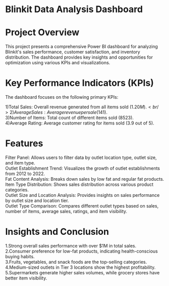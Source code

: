 # Blinkit Data Analysis Dashboard
# Project Overview
This project presents a comprehensive Power BI dashboard for analyzing Blinkit's sales performance, customer satisfaction, and inventory distribution. The dashboard provides key insights and opportunities for optimization using various KPIs and visualizations.
# Key Performance Indicators (KPIs)
The dashboard focuses on the following primary KPIs:

1)Total Sales: Overall revenue generated from all items sold ($1.20M).<br />
2)Average Sales: Average revenue per sale ($141).<br />
3)Number of Items: Total count of different items sold (8523).<br />
4)Average Rating: Average customer rating for items sold (3.9 out of 5).<br />

# Features

Filter Panel: Allows users to filter data by outlet location type, outlet size, and item type.<br />
Outlet Establishment Trend: Visualizes the growth of outlet establishments from 2012 to 2022.<br />
Fat Content Analysis: Breaks down sales by low fat and regular fat products.<br />
Item Type Distribution: Shows sales distribution across various product categories.<br />
Outlet Size and Location Analysis: Provides insights on sales performance by outlet size and location tier.<br />
Outlet Type Comparison: Compares different outlet types based on sales, number of items, average sales, ratings, and item visibility.<br />

# Insights and Conclusion

1.Strong overall sales performance with over $1M in total sales.<br />
2.Consumer preference for low-fat products, indicating health-conscious buying habits.<br />
3.Fruits, vegetables, and snack foods are the top-selling categories.<br />
4.Medium-sized outlets in Tier 3 locations show the highest profitability.<br />
5.Supermarkets generate higher sales volumes, while grocery stores have better item visibility.<br />
